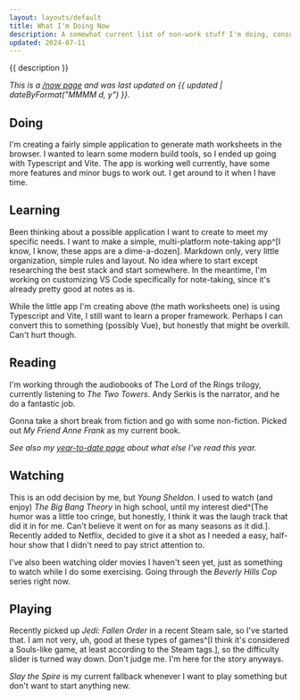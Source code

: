 ```yaml
---
layout: layouts/default
title: What I'm Doing Now
description: A somewhat current list of non-work stuff I'm doing, consuming, or being entertained by.
updated: 2024-07-11
---
```


{{ description }}

*This is a [/now page](https://nownownow.com/about) and was last updated on {{ updated | dateByFormat("MMMM d, y") }}.*

## Doing

I'm creating a fairly simple application to generate math worksheets in the browser. I wanted to learn some modern build tools, so I ended up going with Typescript and Vite. The app is working well currently, have some more features and minor bugs to work out. I get around to it when I have time.

## Learning

Been thinking about a possible application I want to create to meet my specific needs. I want to make a simple, multi-platform note-taking app^[I know, I know, these apps are a dime-a-dozen]. Markdown only, very little organization, simple rules and layout. No idea where to start except researching the best stack and start somewhere. In the meantime, I'm working on customizing VS Code specifically for note-taking, since it's already pretty good at notes as is.

While the little app I'm creating above (the math worksheets one) is using Typescript and Vite, I still want to learn a proper framework. Perhaps I can convert this to something (possibly Vue), but honestly that might be overkill. Can't hurt though.

## Reading

I'm working through the audiobooks of The Lord of the Rings trilogy, currently listening to *The Two Towers*. Andy Serkis is the narrator, and he do a fantastic job.

Gonna take a short break from fiction and go with some non-fiction. Picked out *My Friend Anne Frank* as my current book. 

*See also my [year-to-date page](/posts/2024/books-of-2024/) about what else I've read this year.*

## Watching

This is an odd decision by me, but *Young Sheldon*. I used to watch (and enjoy) *The Big Bang Theory* in high school, until my interest died^[The humor was a little too cringe, but honestly, I think it was the laugh track that did it in for me. Can't believe it went on for as many seasons as it did.]. Recently added to Netflix, decided to give it a shot as I needed a easy, half-hour show that I didn't need to pay strict attention to.

I've also been watching older movies I haven't seen yet, just as something to watch while I do some exercising. Going through the *Beverly Hills Cop* series right now.

## Playing

Recently picked up *Jedi: Fallen Order* in a recent Steam sale, so I've started that. I am not very, uh, good at these types of games^[I think it's considered a Souls-like game, at least according to the Steam tags.], so the difficulty slider is turned way down. Don't judge me. I'm here for the story anyways.

*Slay the Spire* is my current fallback whenever I want to play something but don't want to start anything new.
